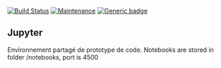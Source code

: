 [![Build Status](https://travis-ci.org/openjusticebe/service_jupyter.svg?branch=master)](https://travis-ci.org/openjusticebe/service_jupyter)
[![Maintenance](https://img.shields.io/badge/Maintained%3F-yes-green.svg)](https://GitHub.com/betagouv/andi-matching/graphs/commit-activity)
[![Generic badge](https://img.shields.io/badge/Open-Justice-green.svg)](https://shields.io/)

## Jupyter
Environnement partagé de prototype de code.
Notebooks are stored in folder /notebooks, port is 4500
